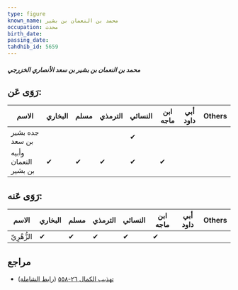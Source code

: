 ```yaml
---
type: figure
known_name: محمد بن النعمان بن بشير
occupation: محدث
birth_date:
passing_date:
tahdhib_id: 5659
---
```

##### محمد بن النعمان بن بشير بن سعد الأنصاري الخزرجي

## رَوَى عَن:
| الاسم                 | البخاري | مسلم | الترمذي | النسائي | ابن ماجه | أبي داود | Others |
| --------------------- | ------- | ---- | ------- | ------- | -------- | -------- | ------ |
| جده بشير بن سعد       |         |      |         | ✔       |          |          |        |
| وأبيه النعمان بن بشير | ✔       | ✔    | ✔       | ✔       | ✔        |          |        |
## رَوَى عَنه:
| الاسم       | البخاري | مسلم | الترمذي | النسائي | ابن ماجه | أبي داود | Others |
| ----------- | ------- | ---- | ------- | ------- | -------- | -------- | ------ |
| الزُّهْرِيّ | ✔       | ✔    | ✔       | ✔       | ✔        |          |        |
## مراجع
- [تهذيب الكمال ٢٦-٥٥٨](obsidian://open?vault=Tahdhib-al-Kamal&file=Figures/٥٦٥٩-محمد%20بن%20النعمان%20بن%20بشير%20بن%20سعد%20الأنصاري%20الخزرجي) ([رابط الشاملة](https://shamela.ws/book/3722/14306))